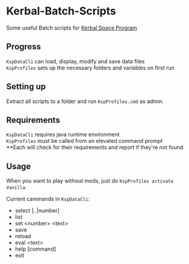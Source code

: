 # Kerbal-Batch-Scripts
Some useful Batch scripts for [Kerbal Space Program](https://kerbalspaceprogram.com)

## Progress
`KspDataCli` can load, display, modify and save data files<br>
`KspProfiles` sets up the necessary folders and variables on first run

## Setting up
Extract all scripts to a folder and run `KspProfiles.cmd` as admin.

## Requirements
`KspDataCli` requires java runtime environment<br>
`KspProfiles` must be called from an elevated command prompt<br>
**Each will check for their requirements and report if they're not found

## Usage
When you want to play without mods, just do `KspProfiles activate Vanilla`.

Current cammands in `KspDataCli`:

- select [..|number]
- list
- set &lt;number&gt; &lt;text&gt;
- save
- reload
- eval &lt;text&gt;
- help [command]
- exit
